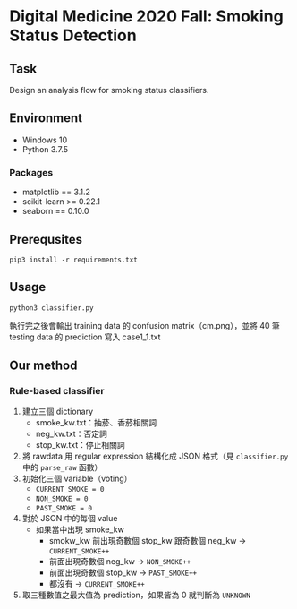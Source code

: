 # Digital Medicine 2020 Fall: Smoking Status Detection

## Task

Design an analysis flow for smoking status classifiers.

## Environment

- Windows 10
- Python 3.7.5

### Packages

- matplotlib == 3.1.2
- scikit-learn >= 0.22.1
- seaborn == 0.10.0

## Prerequsites

```
pip3 install -r requirements.txt
```

## Usage

```
python3 classifier.py
```
執行完之後會輸出 training data 的 confusion matrix（cm.png），並將 40 筆 testing data 的 prediction 寫入 case1_1.txt

## Our method

### Rule-based classifier

1. 建立三個 dictionary
    - smoke_kw.txt：抽菸、香菸相關詞
    - neg_kw.txt：否定詞
    - stop_kw.txt：停止相關詞
2. 將 rawdata 用 regular expression 結構化成 JSON 格式（見 `classifier.py` 中的 `parse_raw` 函數）
3. 初始化三個 variable（voting）
    - `CURRENT_SMOKE = 0`
    - `NON_SMOKE = 0`
    - `PAST_SMOKE = 0`
4. 對於 JSON 中的每個 value
    - 如果當中出現 smoke_kw
        - smokw_kw 前出現奇數個 stop_kw 跟奇數個 neg_kw -> `CURRENT_SMOKE++`
        - 前面出現奇數個 neg_kw -> `NON_SMOKE++`
        - 前面出現奇數個 stop_kw -> `PAST_SMOKE++`
        - 都沒有 -> `CURRENT_SMOKE++`
5. 取三種數值之最大值為 prediction，如果皆為 0 就判斷為 `UNKNOWN`

